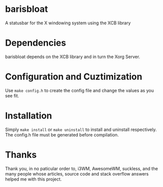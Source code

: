 # barisbloat
A statusbar for the X windowing system using the XCB library

# Dependencies
barisbloat depends on the XCB library and in turn the Xorg Server.

# Configuration and Cuztimization
Use `make config.h` to create the config file and change the values as you see fit.

# Installation
Simply `make install` or `make uninstall` to install and uninstall respectively. The config.h file must be generated before compilation.

# Thanks
Thank you, in no paticular order to, i3WM, AwesomeWM, suckless, and the many people whose articles, source code and stack overflow answers helped me with this project.

